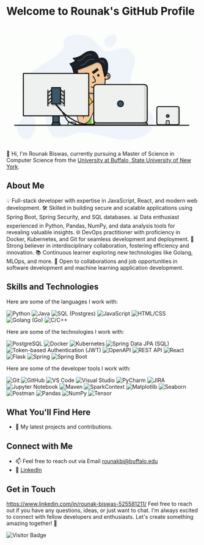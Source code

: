 # Welcome to Rounak's GitHub Profile

![SK](https://github.com/RounakBiswas04/RounakBiswas04/blob/main/programmer.gif)

👋 Hi, I'm Rounak Biswas, currently pursuing a Master of Science in Computer Science from the [University at Buffalo, State University of New York](https://engineering.buffalo.edu/computer-science-engineering.html).

## About Me

💡 Full-stack developer with expertise in JavaScript, React, and modern web development.
🛠️ Skilled in building secure and scalable applications using Spring Boot, Spring Security, and SQL databases.
📊 Data enthusiast experienced in Python, Pandas, NumPy, and data analysis tools for revealing valuable insights.
🌐 DevOps practitioner with proficiency in Docker, Kubernetes, and Git for seamless development and deployment.
👥 Strong believer in interdisciplinary collaboration, fostering efficiency and innovation.
📚 Continuous learner exploring new technologies like Golang, MLOps, and more.
💬 Open to collaborations and job opportunities in software development and machine learning application development.


## Skills and Technologies

Here are some of the languages I work with:

![Python](https://img.shields.io/badge/Python-3776AB?style=for-the-badge&logo=python&logoColor=white)
![Java](https://img.shields.io/badge/Java-ED8B00?style=for-the-badge&logo=java&logoColor=white)
![SQL (Postgres)](https://img.shields.io/badge/SQL%20(Postgres)-4169E1?style=for-the-badge&logo=postgresql&logoColor=white)
![JavaScript](https://img.shields.io/badge/JavaScript-F7DF1E?style=for-the-badge&logo=javascript&logoColor=black)
![HTML/CSS](https://img.shields.io/badge/HTML%2FCSS-239120?style=for-the-badge&logo=html5&logoColor=white)
![Golang (Go)](https://img.shields.io/badge/Golang%20(Go)-00ADD8?style=for-the-badge&logo=go&logoColor=white)
![C/C++](https://img.shields.io/badge/C%2FC++-00599C?style=for-the-badge&logo=c%2B%2B&logoColor=white)


Here are some of the technologies I work with:

![PostgreSQL](https://img.shields.io/badge/PostgreSQL-4169E1?style=for-the-badge&logo=postgresql&logoColor=white)
![Docker](https://img.shields.io/badge/Docker-2496ED?style=for-the-badge&logo=docker&logoColor=white)
![Kubernetes](https://img.shields.io/badge/Kubernetes-326CE5?style=for-the-badge&logo=kubernetes&logoColor=white)
![Spring Data JPA (SQL)](https://img.shields.io/badge/Spring%20Data%20JPA%20(SQL)-6DB33F?style=for-the-badge&logo=spring&logoColor=white)
![Token-based Authentication (JWT)](https://img.shields.io/badge/Token%20Authentication%20(JWT)-000000?style=for-the-badge)
![OpenAPI](https://img.shields.io/badge/OpenAPI-6CB33F?style=for-the-badge&logo=openai&logoColor=white)
![REST API](https://img.shields.io/badge/REST%20API-FFD700?style=for-the-badge)
![React](https://img.shields.io/badge/React-61DAFB?style=for-the-badge&logo=react&logoColor=white)
![Flask](https://img.shields.io/badge/Flask-000000?style=for-the-badge&logo=flask&logoColor=white)
![Spring](https://img.shields.io/badge/Spring-6DB33F?style=for-the-badge&logo=spring&logoColor=white)
![Spring Boot](https://img.shields.io/badge/Spring%20Boot-6DB33F?style=for-the-badge&logo=spring&logoColor=white)


Here are some of the developer tools I work with:

![Git](https://img.shields.io/badge/Git-F05032?style=for-the-badge&logo=git&logoColor=white)
![GitHub](https://img.shields.io/badge/GitHub-181717?style=for-the-badge&logo=github&logoColor=white)
![VS Code](https://img.shields.io/badge/VS%20Code-007ACC?style=for-the-badge&logo=visual-studio-code&logoColor=white)
![Visual Studio](https://img.shields.io/badge/Visual%20Studio-5C2D91?style=for-the-badge&logo=visual-studio&logoColor=white)
![PyCharm](https://img.shields.io/badge/PyCharm-000000?style=for-the-badge&logo=pycharm&logoColor=white)
![JIRA](https://img.shields.io/badge/JIRA-0052CC?style=for-the-badge&logo=jira&logoColor=white)
![Jupyter Notebook](https://img.shields.io/badge/Jupyter%20Notebook-F37626?style=for-the-badge&logo=jupyter&logoColor=white)
![Maven](https://img.shields.io/badge/Maven-C71A36?style=for-the-badge&logo=apache-maven&logoColor=white)
![SparkContext](https://img.shields.io/badge/SparkContext-8C23F?style=for-the-badge&logo=apache-spark&logoColor=white)
![Matplotlib](https://img.shields.io/badge/Matplotlib-47A248?style=for-the-badge&logo=python&logoColor=white)
![Seaborn](https://img.shields.io/badge/Seaborn-4EAB6B?style=for-the-badge&logo=python&logoColor=white)
![Postman](https://img.shields.io/badge/Postman-FF6C37?style=for-the-badge&logo=postman&logoColor=white)
![Pandas](https://img.shields.io/badge/Pandas-150458?style=for-the-badge&logo=pandas&logoColor=white)
![NumPy](https://img.shields.io/badge/NumPy-4EAB6B?style=for-the-badge&logo=numpy&logoColor=white)
![Tensor](https://img.shields.io/badge/Tensor-FF6C37?style=for-the-badge)



## What You'll Find Here

- 🚀 My latest projects and contributions.

## Connect with Me

- 📫 Feel free to reach out via Email <a href="mailto:rounakbi@buffalo.edu">rounakbi@buffalo.edu</a>
- 🔗 [LinkedIn](https://www.linkedin.com/in/rounak-biswas-525581211/)

## Get in Touch
https://www.linkedin.com/in/rounak-biswas-525581211/
Feel free to reach out if you have any questions, ideas, or just want to chat. I'm always excited to connect with fellow developers and enthusiasts. Let's create something amazing together! 🚀

![Visitor Badge](https://visitor-badge.laobi.icu/badge?page_id=krish-navulla.krish-navulla)
